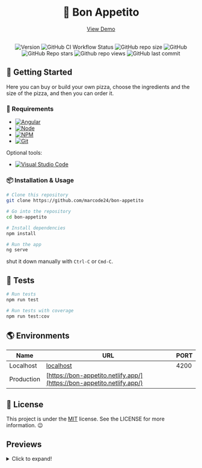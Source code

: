 <div align="center">
  <h1>🍕 Bon Appetito</h1>
  <a href="https://bon-appetito.netlify.app/" target="_blank">View Demo</a>
  <br/><br/>

  ![Version](https://img.shields.io/github/package-json/v/marcode24/bon-appetito?style=popout&logo=npm)
  ![GitHub CI Workflow Status](https://img.shields.io/github/actions/workflow/status/marcode24/bon-appetito/ci.yml?branch=main&style=popout&logo=testcafe&label=tests)
  ![GitHub repo size](https://img.shields.io/github/repo-size/marcode24/bon-appetito?style=popout&logo=github&label=repo%20size)
  ![GitHub](https://img.shields.io/github/license/marcode24/bon-appetito?style=popout&logo=github&label=license)
  ![GitHub Repo stars](https://img.shields.io/github/stars/marcode24/bon-appetito?style=popout&logo=apachespark&color=yellow&logoColor=yellow)
  ![Github repo views](https://img.shields.io/github/search/marcode24/bon-appetito/bon-appetito?style=popout&logo=github&label=repo%20views)
  ![GitHub last commit](https://img.shields.io/github/last-commit/marcode24/bon-appetito?style=popout&logo=git&label=last%20commit)
</div>

## 🚀 Getting Started

Here you can buy or build your own pizza, choose the ingredients and the size of the pizza, and then you can order it.

###  📝 Requirements

- [![Angular](https://img.shields.io/badge/Angular-blue?style=popout&logo=angular&logoColor=red)](https://angular.io/)
- [![Node](https://img.shields.io/badge/Node-gray?style=popout&logo=node.js)](https://nodejs.org/en/)
- [![NPM](https://img.shields.io/badge/NPM-blue?style=popout&logo=npm)](https://www.npmjs.com/)
- [![Git](https://img.shields.io/badge/Git-gray?style=popout&logo=git)](https://git-scm.com/)

Optional tools:

- [![Visual Studio Code](https://img.shields.io/badge/Visual%20Studio%20Code-blue?style=popout&logo=visual-studio-code)](https://code.visualstudio.com/)

### 📦 Installation & Usage

```bash
# Clone this repository
git clone https://github.com/marcode24/bon-appetito

# Go into the repository
cd bon-appetito

# Install dependencies
npm install

# Run the app
ng serve
```

shut it down manually with `Ctrl-C` or `Cmd-C`.

## 📐 Tests

```bash
# Run tests
npm run test

# Run tests with coverage
npm run test:cov
```

## 🌎 Environments

| Name       | URL                                                                    | PORT |
| ---------- | ---------------------------------------------------------------------- | ---- |
| Localhost  | [localhost](http://localhost:4200)                                     | 4200 |
| Production | [https://bon-appetito.netlify.app/](https://bon-appetito.netlify.app/) |

## 📝 License

This project is under the [MIT](./LICENSE) license. See the LICENSE for more information. 😉

## Previews
<details>
  <summary>Click to expand!</summary>

![home](https://res.cloudinary.com/dfeujtobk/image/upload/v1669689035/Bon%20Appetito/preview_q6thws.png)
![home](https://res.cloudinary.com/dfeujtobk/image/upload/v1669689036/Bon%20Appetito/payment_a6npef.png)
